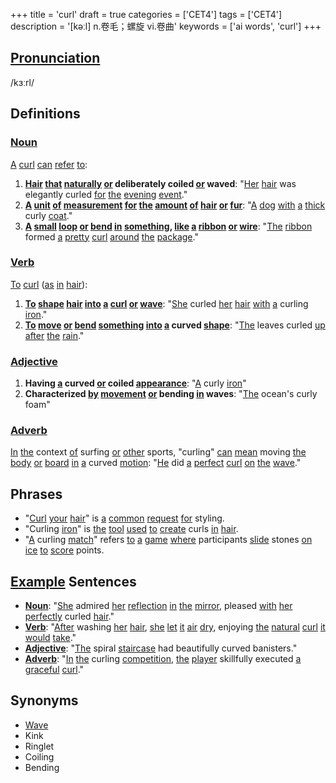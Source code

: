+++
title = 'curl'
draft = true
categories = ['CET4']
tags = ['CET4']
description = '[kəːl] n.卷毛；螺旋 vi.卷曲'
keywords = ['ai words', 'curl']
+++

## [Pronunciation](/en/post/pronunciation/)
/kɜːrl/

## Definitions
### [Noun](/en/post/noun/)
[A](/en/post/a/) [curl](/en/post/curl/) [can](/en/post/can/) [refer](/en/post/refer/) [to](/en/post/to/):
1. **[Hair](/en/post/hair/) [that](/en/post/that/) [naturally](/en/post/naturally/) [or](/en/post/or/) deliberately coiled [or](/en/post/or/) waved**: "[Her](/en/post/her/) [hair](/en/post/hair/) was elegantly curled [for](/en/post/for/) [the](/en/post/the/) [evening](/en/post/evening/) [event](/en/post/event/)."
2. **[A](/en/post/a/) [unit](/en/post/unit/) [of](/en/post/of/) [measurement](/en/post/measurement/) [for](/en/post/for/) [the](/en/post/the/) [amount](/en/post/amount/) [of](/en/post/of/) [hair](/en/post/hair/) [or](/en/post/or/) [fur](/en/post/fur/)**: "[A](/en/post/a/) [dog](/en/post/dog/) [with](/en/post/with/) [a](/en/post/a/) [thick](/en/post/thick/) curly [coat](/en/post/coat/)."
3. **[A](/en/post/a/) [small](/en/post/small/) [loop](/en/post/loop/) [or](/en/post/or/) [bend](/en/post/bend/) [in](/en/post/in/) [something](/en/post/something/), [like](/en/post/like/) [a](/en/post/a/) [ribbon](/en/post/ribbon/) [or](/en/post/or/) [wire](/en/post/wire/)**: "[The](/en/post/the/) [ribbon](/en/post/ribbon/) formed [a](/en/post/a/) [pretty](/en/post/pretty/) [curl](/en/post/curl/) [around](/en/post/around/) [the](/en/post/the/) [package](/en/post/package/)."

### [Verb](/en/post/verb/)
[To](/en/post/to/) [curl](/en/post/curl/) ([as](/en/post/as/) [in](/en/post/in/) [hair](/en/post/hair/)):
1. **[To](/en/post/to/) [shape](/en/post/shape/) [hair](/en/post/hair/) [into](/en/post/into/) [a](/en/post/a/) [curl](/en/post/curl/) [or](/en/post/or/) [wave](/en/post/wave/)**: "[She](/en/post/she/) curled [her](/en/post/her/) [hair](/en/post/hair/) [with](/en/post/with/) [a](/en/post/a/) curling [iron](/en/post/iron/)."
2. **[To](/en/post/to/) [move](/en/post/move/) [or](/en/post/or/) [bend](/en/post/bend/) [something](/en/post/something/) [into](/en/post/into/) [a](/en/post/a/) curved [shape](/en/post/shape/)**: "[The](/en/post/the/) leaves curled [up](/en/post/up/) [after](/en/post/after/) [the](/en/post/the/) [rain](/en/post/rain/)."

### [Adjective](/en/post/adjective/)
1. **Having [a](/en/post/a/) curved [or](/en/post/or/) coiled [appearance](/en/post/appearance/)**: "[A](/en/post/a/) curly [iron](/en/post/iron/)"
2. **Characterized [by](/en/post/by/) [movement](/en/post/movement/) [or](/en/post/or/) bending [in](/en/post/in/) waves**: "[The](/en/post/the/) ocean's curly foam"

### [Adverb](/en/post/adverb/)
[In](/en/post/in/) [the](/en/post/the/) context [of](/en/post/of/) surfing [or](/en/post/or/) [other](/en/post/other/) sports, "curling" [can](/en/post/can/) [mean](/en/post/mean/) moving [the](/en/post/the/) [body](/en/post/body/) [or](/en/post/or/) [board](/en/post/board/) [in](/en/post/in/) [a](/en/post/a/) curved [motion](/en/post/motion/): "[He](/en/post/he/) did [a](/en/post/a/) [perfect](/en/post/perfect/) [curl](/en/post/curl/) [on](/en/post/on/) [the](/en/post/the/) [wave](/en/post/wave/)."

## Phrases
- "[Curl](/en/post/curl/) [your](/en/post/your/) [hair](/en/post/hair/)" is [a](/en/post/a/) [common](/en/post/common/) [request](/en/post/request/) [for](/en/post/for/) styling.
- "Curling [iron](/en/post/iron/)" is [the](/en/post/the/) [tool](/en/post/tool/) [used](/en/post/used/) [to](/en/post/to/) [create](/en/post/create/) curls [in](/en/post/in/) [hair](/en/post/hair/).
- "[A](/en/post/a/) curling [match](/en/post/match/)" refers [to](/en/post/to/) [a](/en/post/a/) [game](/en/post/game/) [where](/en/post/where/) participants [slide](/en/post/slide/) stones [on](/en/post/on/) [ice](/en/post/ice/) [to](/en/post/to/) [score](/en/post/score/) points.

## [Example](/en/post/example/) Sentences
- **[Noun](/en/post/noun/)**: "[She](/en/post/she/) admired [her](/en/post/her/) [reflection](/en/post/reflection/) [in](/en/post/in/) [the](/en/post/the/) [mirror](/en/post/mirror/), pleased [with](/en/post/with/) [her](/en/post/her/) [perfectly](/en/post/perfectly/) curled [hair](/en/post/hair/)."
- **[Verb](/en/post/verb/)**: "[After](/en/post/after/) washing [her](/en/post/her/) [hair](/en/post/hair/), [she](/en/post/she/) [let](/en/post/let/) [it](/en/post/it/) [air](/en/post/air/) [dry](/en/post/dry/), enjoying [the](/en/post/the/) [natural](/en/post/natural/) [curl](/en/post/curl/) [it](/en/post/it/) [would](/en/post/would/) [take](/en/post/take/)."
- **[Adjective](/en/post/adjective/)**: "[The](/en/post/the/) spiral [staircase](/en/post/staircase/) had beautifully curved banisters."
- **[Adverb](/en/post/adverb/)**: "[In](/en/post/in/) [the](/en/post/the/) curling [competition](/en/post/competition/), [the](/en/post/the/) [player](/en/post/player/) skillfully executed [a](/en/post/a/) [graceful](/en/post/graceful/) [curl](/en/post/curl/)."

## Synonyms
- [Wave](/en/post/wave/)
- Kink
- Ringlet
- Coiling
- Bending
